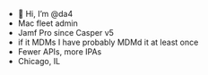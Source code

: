 - 👋 Hi, I’m @da4
- Mac fleet admin
- Jamf Pro since Casper v5
- if it MDMs I have probably MDMd it at least once
- Fewer APIs, more IPAs
- Chicago, IL

<!---
da4ftso/da4ftso is a ✨ special ✨ repository because its `README.md` (this file) appears on your GitHub profile.
You can click the Preview link to take a look at your changes.
--->
